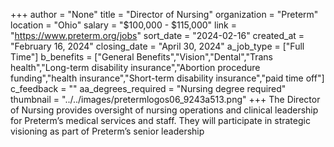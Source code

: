 +++
author = "None"
title = "Director of Nursing"
organization = "Preterm"
location = "Ohio"
salary = "$100,000 - $115,000"
link = "https://www.preterm.org/jobs"
sort_date = "2024-02-16"
created_at = "February 16, 2024"
closing_date = "April 30, 2024"
a_job_type = ["Full Time"]
b_benefits = ["General Benefits","Vision","Dental","Trans health","Long-term disability insurance","Abortion procedure funding","health insurance","Short-term disability insurance","paid time off"]
c_feedback = ""
aa_degrees_required = "Nursing degree required"
thumbnail = "../../images/pretermlogos06_9243a513.png"
+++
The Director of Nursing provides oversight of nursing operations and clinical leadership for Preterm’s medical services and staff. They will participate in strategic visioning as part of Preterm’s senior leadership